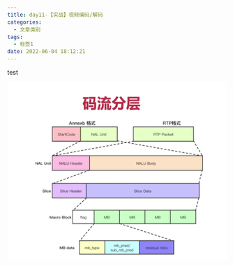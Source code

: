 ```yaml
---
title: day11-【实战】视频编码/解码
categories:
  - 文章类别
tags:
  - 标签1
date: 2022-06-04 18:12:21
---
```


test

![](day11视频编解码实战/image-20220604181335256.png)
